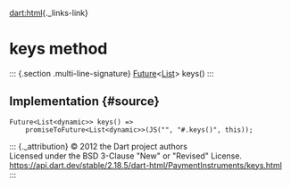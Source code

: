 [dart:html](../../dart-html/dart-html-library){._links-link}

keys method
===========

::: {.section .multi-line-signature}
[Future](../../dart-async/future-class)\<[List](../../dart-core/list-class)\>
keys()
:::

Implementation {#source}
--------------

``` {.language-dart data-language="dart"}
Future<List<dynamic>> keys() =>
    promiseToFuture<List<dynamic>>(JS("", "#.keys()", this));
```

::: {._attribution}
© 2012 the Dart project authors\
Licensed under the BSD 3-Clause \"New\" or \"Revised\" License.\
<https://api.dart.dev/stable/2.18.5/dart-html/PaymentInstruments/keys.html>
:::
